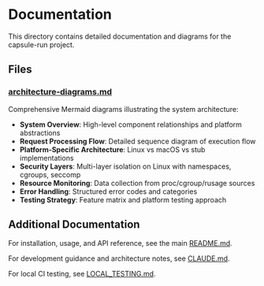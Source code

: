 # Documentation

This directory contains detailed documentation and diagrams for the capsule-run project.

## Files

### [architecture-diagrams.md](architecture-diagrams.md)
Comprehensive Mermaid diagrams illustrating the system architecture:

- **System Overview**: High-level component relationships and platform abstractions
- **Request Processing Flow**: Detailed sequence diagram of execution flow
- **Platform-Specific Architecture**: Linux vs macOS vs stub implementations  
- **Security Layers**: Multi-layer isolation on Linux with namespaces, cgroups, seccomp
- **Resource Monitoring**: Data collection from proc/cgroup/rusage sources
- **Error Handling**: Structured error codes and categories
- **Testing Strategy**: Feature matrix and platform testing approach

## Additional Documentation

For installation, usage, and API reference, see the main [README.md](../README.md).

For development guidance and architecture notes, see [CLAUDE.md](../CLAUDE.md).

For local CI testing, see [LOCAL_TESTING.md](../LOCAL_TESTING.md).